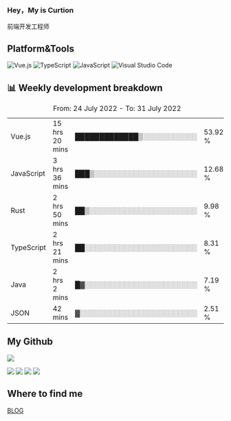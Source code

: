 ### Hey，My is Curtion
前端开发工程师
## Platform&Tools

![Vue.js](https://img.shields.io/badge/-Vue.js-4FC08D?style=flat-square&logo=Vue.js&logoColor=white)
![TypeScript](https://img.shields.io/badge/-TypeScript-007ACC?style=flat-square&logo=typescript&logoColor=white)
![JavaScript](https://img.shields.io/badge/-JavaScript-F7DF1E?style=flat-square&logo=javascript&logoColor=black)
![Visual Studio Code](https://img.shields.io/badge/-VSCode-007ACC?style=flat-square&logo=Visual-Studio-Code&logoColor=white)

## 📊 Weekly development breakdown

<!--START_SECTION:waka-->

<table><caption>From: 24 July 2022 - To: 31 July 2022</caption><tr><td>Vue.js</td><td>15 hrs 20 mins</td><td>█████████████▒░░░░░░░░░░░</td><td>53.92 %</td></tr><tr><td>JavaScript</td><td>3 hrs 36 mins</td><td>███▒░░░░░░░░░░░░░░░░░░░░░</td><td>12.68 %</td></tr><tr><td>Rust</td><td>2 hrs 50 mins</td><td>██▒░░░░░░░░░░░░░░░░░░░░░░</td><td>9.98 %</td></tr><tr><td>TypeScript</td><td>2 hrs 21 mins</td><td>██░░░░░░░░░░░░░░░░░░░░░░░</td><td>8.31 %</td></tr><tr><td>Java</td><td>2 hrs 2 mins</td><td>█▓░░░░░░░░░░░░░░░░░░░░░░░</td><td>7.19 %</td></tr><tr><td>JSON</td><td>42 mins</td><td>▓░░░░░░░░░░░░░░░░░░░░░░░░</td><td>2.51 %</td></tr></table>

<!--END_SECTION:waka-->

## My Github

![](http://github-profile-summary-cards.vercel.app/api/cards/profile-details?username=curtion&theme=nord_bright)

![](http://github-profile-summary-cards.vercel.app/api/cards/stats?username=curtion&theme=nord_bright)
![](http://github-profile-summary-cards.vercel.app/api/cards/productive-time?username=curtion&theme=nord_bright&utcOffset=8)
![](http://github-profile-summary-cards.vercel.app/api/cards/repos-per-language?username=curtion&theme=nord_bright)
![](http://github-profile-summary-cards.vercel.app/api/cards/most-commit-language?username=curtion&theme=nord_bright)

## Where to find me

[BLOG](https://blog.3gxk.net)
